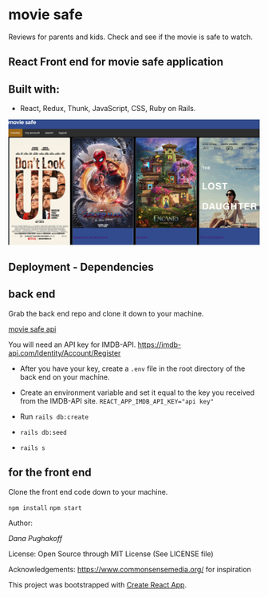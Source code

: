 # movie safe

Reviews for parents and kids. Check and see if the movie is safe to watch.

## React Front end for movie safe application

## Built with:

- React, Redux, Thunk, JavaScript, CSS, Ruby on Rails.

![moviesafe](public/movie_safe.png)

## Deployment - Dependencies

## back end

Grab the back end repo and clone it down to your machine.

[movie safe api](https://github.com/danainjax/movie-safe-api)

You will need an API key for IMDB-API.
https://imdb-api.com/Identity/Account/Register

- After you have your key, create a `.env` file in the root directory of the back end on your machine.

- Create an environment variable and set it equal to the key you received from the IMDB-API site.
  `REACT_APP_IMDB_API_KEY="api key"`

- Run `rails db:create`

- `rails db:seed`

- `rails s`

## for the front end

Clone the front end code down to your machine.

`npm install`
`npm start`

Author:

_Dana Pughakoff_

License:
Open Source through MIT License (See LICENSE file)

Acknowledgements:
https://www.commonsensemedia.org/ for inspiration

This project was bootstrapped with [Create React App](https://github.com/facebook/create-react-app).
